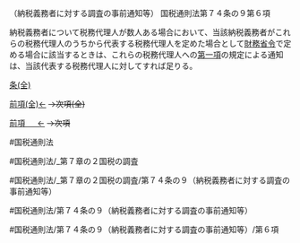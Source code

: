 （納税義務者に対する調査の事前通知等）
国税通則法第７４条の９第６項

納税義務者について税務代理人が数人ある場合において、当該納税義務者がこれらの税務代理人のうちから代表する税務代理人を定めた場合として[財務省令](国税通則法施行規則＿第１１条の３第２項)で定める場合に該当するときは、これらの税務代理人への[第一項](国税通則法＿＿＿＿＿第７４条の９第１項)の規定による通知は、当該代表する税務代理人に対してすれば足りる。

[条(全)](国税通則法＿＿＿＿＿第７４条の９_.md)

[前項(全)←](国税通則法＿＿＿＿＿第７４条の９第５項_.md)  ~~→次項(全)~~

[前項 　 ←](国税通則法＿＿＿＿＿第７４条の９第５項.md)  ~~→次項~~



#国税通則法

#国税通則法/_第７章の２国税の調査

#国税通則法/_第７章の２国税の調査/第７４条の９（納税義務者に対する調査の事前通知等）

#国税通則法/第７４条の９（納税義務者に対する調査の事前通知等）

#国税通則法/第７４条の９（納税義務者に対する調査の事前通知等）/第６項

